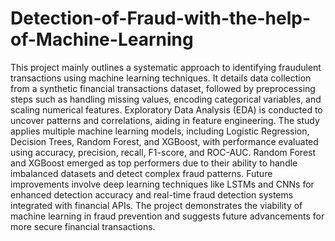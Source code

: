 # Detection-of-Fraud-with-the-help-of-Machine-Learning

This project mainly outlines a systematic approach to identifying fraudulent transactions using machine learning techniques. It details data collection from a synthetic financial transactions dataset, followed by preprocessing steps such as handling missing values, encoding categorical variables, and scaling numerical features. Exploratory Data Analysis (EDA) is conducted to uncover patterns and correlations, aiding in feature engineering. The study applies multiple machine learning models, including Logistic Regression, Decision Trees, Random Forest, and XGBoost, with performance evaluated using accuracy, precision, recall, F1-score, and ROC-AUC. Random Forest and XGBoost emerged as top performers due to their ability to handle imbalanced datasets and detect complex fraud patterns. Future improvements involve deep learning techniques like LSTMs and CNNs for enhanced detection accuracy and real-time fraud detection systems integrated with financial APIs. The project demonstrates the viability of machine learning in fraud prevention and suggests future advancements for more secure financial transactions.
